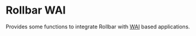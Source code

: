 # Rollbar WAI

Provides some functions to integrate Rollbar with
[WAI](http://hackage.haskell.org/package/wai) based applications.
